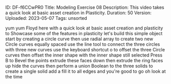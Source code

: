 ID: DF-f6CCwPR0
Title: Modeling Exercise 08
Description: This video takes a quick look at basic asset creation in Plasticity.
Duration: 50
Version: 
Uploaded: 2023-05-07
Tags: unsorted

yum yum
Floyd here with a quick look at basic
asset creation and plasticity to
Showcase some of the features in
plasticity let's build this simple
object start by creating a circle curve
then use radial array to create two new
Circle curves equally spaced use the
line tool to connect the three circles
with three new curves use the keyboard
shortcut o to offset the three Circle
curves
then offset the inner shape
with the inner shape still selected
Press B to Bevel the points
extrude these faces down
then extrude the ring faces up
hide the curves then perform a union
Boolean to the three solids to create a
single solid
add a fill it to all edges and you're
good to go
oh look at the time
